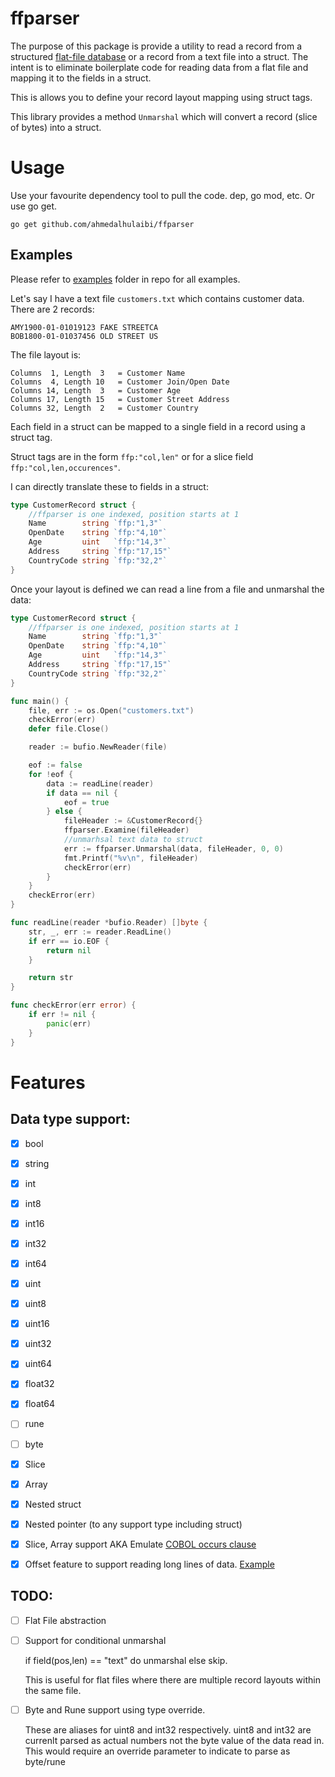 # ffparser

The purpose of this package is provide a utility to read a record from a structured [flat-file database](https://en.wikipedia.org/wiki/Flat-file_database) or a record from a text file into a struct. The intent is to eliminate boilerplate code for reading data from a flat file and mapping it to the fields in a struct.

This is allows you to define your record layout mapping using struct tags.

This library provides a method `Unmarshal` which will convert a record (slice of bytes) into a struct.

# Usage

Use your favourite dependency tool to pull the code. dep, go mod, etc. Or use go get.

`go get github.com/ahmedalhulaibi/ffparser`

## Examples

Please refer to [examples](https://github.com/ahmedalhulaibi/ffparser/tree/master/example) folder in repo for all examples.

Let's say I have a text file `customers.txt` which contains customer data. There are 2 records:

```
AMY1900-01-01019123 FAKE STREETCA
BOB1800-01-01037456 OLD STREET US
```
The file layout is:
```
Columns  1, Length  3   = Customer Name
Columns  4, Length 10   = Customer Join/Open Date
Columns 14, Length  3   = Customer Age
Columns 17, Length 15   = Customer Street Address
Columns 32, Length  2   = Customer Country
```


Each field in a struct can be mapped to a single field in a record using a struct tag.

Struct tags are in the form `ffp:"col,len"` or for a slice field `ffp:"col,len,occurences"`.

I can directly translate these to fields in a struct:

```go
type CustomerRecord struct {
    //ffparser is one indexed, position starts at 1
    Name        string `ffp:"1,3"`
    OpenDate    string `ffp:"4,10"`
    Age         uint   `ffp:"14,3"`
    Address     string `ffp:"17,15"`
    CountryCode string `ffp:"32,2"`
}

```

Once your layout is defined we can read a line from a file and unmarshal the data:

```go
type CustomerRecord struct {
	//ffparser is one indexed, position starts at 1
	Name        string `ffp:"1,3"`
	OpenDate    string `ffp:"4,10"`
	Age         uint   `ffp:"14,3"`
	Address     string `ffp:"17,15"`
	CountryCode string `ffp:"32,2"`
}

func main() {
	file, err := os.Open("customers.txt")
	checkError(err)
	defer file.Close()

	reader := bufio.NewReader(file)

	eof := false
	for !eof {
		data := readLine(reader)
		if data == nil {
			eof = true
		} else {
			fileHeader := &CustomerRecord{}
            ffparser.Examine(fileHeader)
            //unmarhsal text data to struct
			err := ffparser.Unmarshal(data, fileHeader, 0, 0)
			fmt.Printf("%v\n", fileHeader)
			checkError(err)
		}
	}
	checkError(err)
}

func readLine(reader *bufio.Reader) []byte {
	str, _, err := reader.ReadLine()
	if err == io.EOF {
		return nil
	}

	return str
}

func checkError(err error) {
	if err != nil {
		panic(err)
	}
}
```




# Features

## Data type support:
- [x] bool
- [x] string
- [x] int
- [x] int8
- [x] int16
- [x] int32
- [x] int64
- [x] uint
- [x] uint8
- [x] uint16
- [x] uint32
- [x] uint64
- [x] float32
- [x] float64
- [ ] rune
- [ ] byte
- [x] Slice
- [x] Array
- [x] Nested struct
- [x] Nested pointer (to any support type including struct)

- [x] Slice, Array support AKA Emulate [COBOL occurs clause](https://www.ibm.com/support/knowledgecenter/en/SS6SG3_4.2.0/com.ibm.entcobol.doc_4.2/PGandLR/tasks/tptbl03.htm)

- [x] Offset feature to support reading long lines of data. [Example](https://github.com/ahmedalhulaibi/ffparser/tree/master/example/bufferedReadFile)

## TODO:
- [ ] Flat File abstraction
- [ ] Support for conditional unmarshal 
    
    if field(pos,len) == "text" do unmarshal else skip. 
    
    This is useful for flat files where there are multiple record layouts within the same file.

- [ ] Byte and Rune support using type override. 

    These are aliases for uint8 and int32 respectively. uint8 and int32 are currenlt parsed as actual numbers not the byte value of the data read in. This would require an override parameter to indicate to parse as byte/rune
